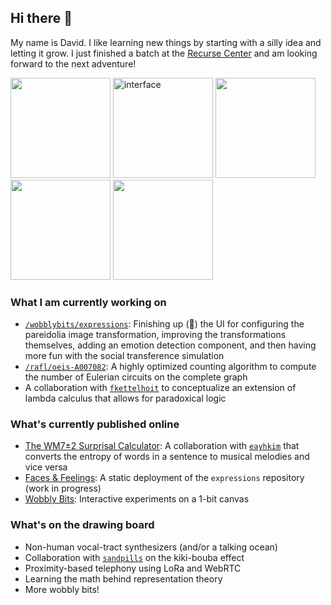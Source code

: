 ## Hi there 👋

My name is David. I like learning new things by starting with a silly idea and letting it grow. I just finished a batch at the [Recurse Center](https://github.com/recursecenter) and am looking forward to the next adventure!

<img height="160" src="https://github.com/user-attachments/assets/c842757f-5cca-46d2-b629-e4e7f1fee1e5"> <img height="160" alt="interface" src="https://github.com/user-attachments/assets/bcd8e6a4-22d8-4081-a3a8-38e2643944f9" /> <img height="160" src="https://github.com/user-attachments/assets/42ebf4b9-2870-419f-9fba-24881061e45c" /> <img height="160" src="https://github.com/user-attachments/assets/e4fd79fa-4955-4dd1-9b23-6b5d44f675db"> <img height="160" src="https://github.com/user-attachments/assets/e4a729e6-f608-4cc5-8813-dbf7597479dc" />


### What I am currently working on



- [`/wobblybits/expressions`](https://github.com/wobblybits/expressions): Finishing up (🤞) the UI for configuring the pareidolia image transformation, improving the transformations themselves, adding an emotion detection component, and then having more fun with the social transference simulation
- [`/rafl/oeis-A007082`](https://github.com/rafl/oeis-A007082): A highly optimized counting algorithm to compute the number of Eulerian circuits on the complete graph
- A collaboration with [`fkettelhoit`](https://github.com/fkettelhoit) to conceptualize an extension of lambda calculus that allows for paradoxical logic

### What's currently published online 

- [The WM7±2 Surprisal Calculator](https://surprisal.onrender.com/): A collaboration with [`eayhkim`](https://github.com/eayhkim) that converts the entropy of words in a sentence to musical melodies and vice versa
- [Faces & Feelings](https://wobblybits.github.io/expressions/): A static deployment of the `expressions` repository (work in progress)
- [Wobbly Bits](https://wobblybits.blog): Interactive experiments on a 1-bit canvas

### What's on the drawing board

- Non-human vocal-tract synthesizers (and/or a talking ocean)
- Collaboration with [`sandpills`](https://github.com/sandpills) on the kiki-bouba effect
- Proximity-based telephony using LoRa and WebRTC 
- Learning the math behind representation theory
- More wobbly bits!


<!--
**wobblybits/wobblybits** is a ✨ _special_ ✨ repository because its `README.md` (this file) appears on your GitHub profile.

Here are some ideas to get you started:

- 🔭 I’m currently working on ...
- 🌱 I’m currently learning ...
- 👯 I’m looking to collaborate on ...
- 🤔 I’m looking for help with ...
- 💬 Ask me about ...
- 📫 How to reach me: ...
- 😄 Pronouns: ...
- ⚡ Fun fact: ...
-->
